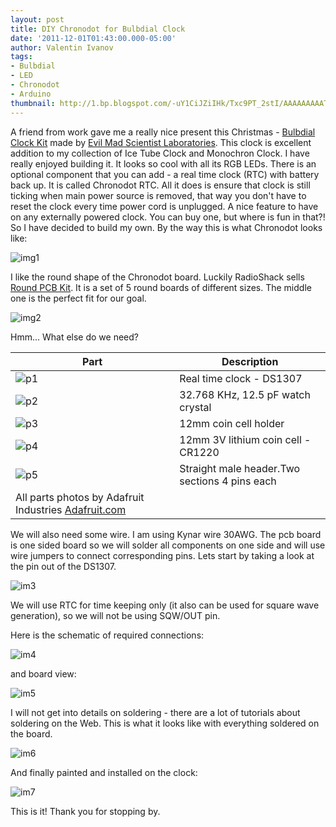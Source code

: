 ```yaml
---
layout: post
title: DIY Chronodot for Bulbdial Clock
date: '2011-12-01T01:43:00.000-05:00'
author: Valentin Ivanov
tags:
- Bulbdial
- LED
- Chronodot
- Arduino
thumbnail: http://1.bp.blogspot.com/-uY1CiJZiIHk/Txc9PT_2stI/AAAAAAAAATI/p6jbeUnjIGw/s72-c/3367455284_733ccbdb3a_b.jpg
---
```

A friend from work gave me a really nice present this Christmas - [Bulbdial Clock Kit](https://www.evilmadscientist.com/article.php/bulbdialkit) made by [Evil Mad Scientist Laboratories](https://www.evilmadscientist.com/). This clock is excellent addition to my collection of Ice Tube Clock and Monochron Clock. I have really enjoyed building it. It looks so cool with all its RGB LEDs. There is an optional component that you can add - a real time clock (RTC) with battery back up. It is called Chronodot RTC. All it does is ensure that clock is still ticking when main power source is removed, that way you don't have to reset the clock every time power cord is unplugged. A nice feature to have on any externally powered clock. You can buy one, but where is fun in that?! So I have decided to build my own. By the way this is what Chronodot looks like:

![img1](https://1.bp.blogspot.com/-uY1CiJZiIHk/Txc9PT_2stI/AAAAAAAAATI/p6jbeUnjIGw/s1600/3367455284_733ccbdb3a_b.jpg)

I like the round shape of the Chronodot board. Luckily RadioShack sells [Round PCB Kit](https://www.radioshack.com/product/index.jsp?productId=3173937). It is a set of 5 round boards of different sizes. The middle one is the perfect fit for our goal.

![img2](https://4.bp.blogspot.com/-QqDgUnejiaM/Tv1d2nubw_I/AAAAAAAAAS4/daLyaWzjacU/s1600/radioshack.jpg)

Hmm... What else do we need?

| Part   | Description |
| ------ | ----------- |
| ![p1](https://4.bp.blogspot.com/-gGgWxubNDzk/Tx9BTJtSiMI/AAAAAAAAATk/BP0Wfab9ZHQ/s1600/ds1307_t.jpg) | Real time clock - DS1307 |
| ![p2](https://3.bp.blogspot.com/-kOhAOFp_67k/Tx9Bmmdo48I/AAAAAAAAATs/yh2dL4lC83o/s1600/crystalcyl_t.jpg) | 32.768 KHz, 12.5 pF watch crystal |
| ![p3](https://3.bp.blogspot.com/-v6QvC11B5Xs/Tx9DHdlvLaI/AAAAAAAAAT0/MHnL8Q2XY9g/s1600/cr1220thm_t.jpg) | 12mm coin cell holder |
| ![p4](https://4.bp.blogspot.com/-tU74e82SKko/Tx9D8n2i2iI/AAAAAAAAAUE/qJS6zJYAuEY/s1600/CR2032_t.jpg) | 12mm 3V lithium coin cell - CR1220 |
| ![p5](https://2.bp.blogspot.com/-H5AIni52XiY/Tx9Om1UZsyI/AAAAAAAAAUM/4iZsmjrhweM/s1600/headerm36_t.jpg) | Straight male header.Two sections 4 pins each |
| All parts photos by Adafruit Industries [Adafruit.com](https://www.adafruit.com/) |

We will also need some wire. I am using Kynar wire 30AWG. The pcb board is one sided board so we will solder all components on one side and will use wire jumpers to connect corresponding pins. Lets start by taking a look at the pin out of the DS1307.

![im3](https://1.bp.blogspot.com/-7kSFKF4HxFM/TyePQXir-PI/AAAAAAAAAUc/SuXRfkgql5E/s1600/DS1307.jpg)

We will use RTC for time keeping only (it also can be used for square wave generation), so we will not be using SQW/OUT pin.

Here is the schematic of required connections:

![im4](https://3.bp.blogspot.com/-qczPGAgpd_A/TyjNAK7r51I/AAAAAAAAAUk/PW2umZ-yXYo/s1600/cd_schematic.jpg)

and board view:

![im5](https://4.bp.blogspot.com/-mfHpn8C_9UU/TyjNYZihI4I/AAAAAAAAAUs/PSAgFert8tg/s1600/cd_board.jpg)

I will not get into details on soldering - there are a lot of tutorials about soldering on the Web. This is what it looks like with everything soldered on the board.

![im6](https://2.bp.blogspot.com/-so6fECzq5qA/TyjPBnv3NvI/AAAAAAAAAU0/yPQKAUjmVso/s1600/IMG_20111227_192037.jpg)

And finally painted and installed on the clock:

![im7](https://1.bp.blogspot.com/-NuWPw3t1hww/TyjPqjI2wpI/AAAAAAAAAU8/oqYtN3aNpHs/s1600/IMG_20111230_020711.jpg)

This is it! Thank you for stopping by.